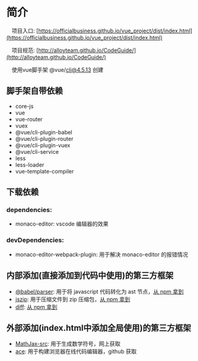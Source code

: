 # 简介
&emsp;项目入口: [https://officialbusiness.github.io/vue_project/dist/index.html](https://officialbusiness.github.io/vue_project/dist/index.html)

&emsp;项目规范: [http://alloyteam.github.io/CodeGuide/](http://alloyteam.github.io/CodeGuide/)

&emsp;使用vue脚手架 @vue/cli@4.5.13 创建

## 脚手架自带依赖
* core-js
* vue
* vue-router
* vuex
* @vue/cli-plugin-babel
* @vue/cli-plugin-router
* @vue/cli-plugin-vuex
* @vue/cli-service
* less
* less-loader
* vue-template-compiler

## 下载依赖
### dependencies:

* monaco-editor: vscode 编辑器的效果

### devDependencies:

* monaco-editor-webpack-plugin: 用于解决 monaco-editor 的报错情况


## 内部添加(直接添加到代码中使用)的第三方框架
* [@babel/parser](https://www.npmjs.com/package/@babel/parser): 用于将 javascript 代码转化为 ast 节点，[从 npm 拿到](https://www.npmjs.com/package/@babel/parser?activeTab=code)
* [jszip](https://github.com/Stuk/jszip): 用于压缩文件到 zip 压缩包，[从 npm 拿到](https://www.npmjs.com/package/jszip?activeTab=code)
* [diff](https://github.com/kpdecker/jsdiff): [从 npm 拿到](https://www.npmjs.com/package/diff?activeTab=readme)

## 外部添加(index.html中添加全局使用)的第三方框架
* [MathJax-src](https://github.com/mathjax/Mathjax-src/): 用于生成数学符号，网上获取
* [ace](https://github.com/ajaxorg/ace): 用于构建浏览器在线代码编辑器，github 获取


